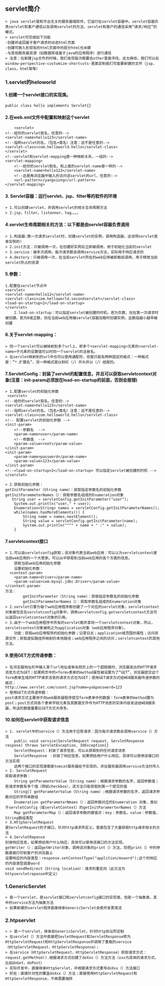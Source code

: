 ## servlet简介

	> java servlet是和平台无关的服务器端软件，它运行在servlet容器中。servlet容器负责servlet和客户通信以及调用servlet的方法，servlet和客户的通信采用“请求/响应”的模式。
	> servlet可完成如下功能
	-创建并返回基于客户请求的动态html页面
 	-创建可嵌入到现有的html页面中的部分html也米娜
 	-与其他服务器资源（如数据库或基于java的应用程序）进行通信
	> 注意：在新建jsp文件的时候，我们发现每次都要去other里面寻找，这太麻烦，我们可以在window-perspective-custumize-shortcuts-里面定制我们可能要新建的文件（jsp，class，html等等）
	
### 1.servlet的heloworld

#### 1.创建一个servlet接口的实现类。

   	public class hello implements Servlet{}
#### 2.在web.xml文件中配置和映射这个servlet

   <!--配置和映射servlet  -->
    	<servlet>
  	<!--给你的servlet取名，任意的-->
  	<servlet-name>hello123</servlet-name>
  	<!--指明servlet的名，（包名+类名）注意：这不是任意的-->
  	<servlet-class>com.helloworld.hello</servlet-class>
  	</servlet>
  	<!--servlet和servlet-mapping是一种映射关系，一组的-->
  	<servlet-mapping>
  		<!--给你的servlet取名，和上面的servlet-name是一样的-->
  		<servlet-name>hello123</servlet-name>
  		<!--这是再浏览器中输入的访问该servlet的url，任意的-->
  		<url-pattern>/yangxiong</url-pattern>
  	</servlet-mapping>
	
#### 3. Servlet容器：运行servlet、jsp、filter等的软件的环境

	> 1.可以创建servlet，并调用servlet的相关生命周期方法
	> 2.jsp，filter。listenner，tag。。。。
	
#### 4.servlet生命周期相关的方法：以下都是由servlet容器负责调用

	> 1.构造器:第一次请求servlet时，创建servlet的实例，调用构造器。这说明servlet是单实例的!
	> 2.init方法：只被调用一次，在创建好实例后立即被调用，用于初始化当前的servlet
	> 3.service：被多次调用，每次请求都会调用service方法，实际用于响应请求的
	> 4.destory：只被调用一次，在当前servlet所在的web应用被卸载前调用，用于释放当前servlet所占的资源

#### 5.<load-on-startup></load-on-startup>参数：
    1.配置在servlet节点中
    <servlet>
  	<servlet-name>hello12</servlet-name>
  	<servlet-class>com.helloworld.secondservlet</servlet-class>
  	<load-on-startup>2</load-on-startup>
  	</servlet>
    	2.load-on-startup：可以指定servlet被创建的时机。若为负数，则在第一次请求时被创建。若为0或正数，则在当前web应用被servlet容器加载时创建实例，且数组越小越早被创建
	
#### 6.关于servlet-mapping：

	> 同一个servlet可以被映射到多个url上，即多个<servlet-mapping>元素的<servlet-name>子元素的设置值可以时同一个servlet的注册名。
	> 在servlet映射到的url中也可以使用通配符，但是只能有两种固定的格式：一种格式是：”*.扩展名“，另一种格式是以斜杠（/）开头并以（/）结尾的。

#### 7.ServletConfig：封装了servlet的配置信息，并且可以获取servletcontext对象(注意：init-param必须放在load-on-startup的前面，否则会报错)

	> 1.配置servlet的初始化参数
     <servlet>
  	<!--给你的servlet取名，任意的-->
  	<servlet-name>hello123</servlet-name>
  	<!--指明servlet的名，（包名+类名）注意：这不是任意的-->
  	<servlet-class>com.helloworld.hello</servlet-class>
  	<!-- 配置servlet的初始化参数 -->
  	<init-param>
  		<!--参数名  -->
  		<param-name>user</param-name>
  		<!--参数值  -->
  		<param-value>root</param-value>
  	</init-param>
  	<init-param>
  		<param-name>password</param-name>
  		<param-value>123</param-value>
  	</init-param>
  	<!--<load-on-startup>2</load-on-startup> 可以指定servlet被创建的时机 -->
  	</servlet>
  
	> 2.获取初始化参数：
    getInitParameter（String name）：获取指定参数名的初始化参数
    getInitParammeterNames（）：获取参数名组成的Enumeration对象
       String user = servletConfig.getInitParameter("user");
		System.out.println("user," + user);
		Enumeration<String> names = servletConfig.getInitParameterNames();
		while(names.hasMoreElements()) {
			String name = names.nextElement();
			String value = servletConfig.getInitParameter(name);
			System.out.println("^^" + name + " :" + value);
		}
#### 7.servletcontext接口

	> 1.可以由servletconfig获取；该对象代表当前web应用：可以认为servletcontext是当前web应用的一个大管家。可以从中获取到当前web应用的各个方面的信息。
      	获取当前web应用初始化参数
      	设置初始化参数：
      <context-param>
  		<param-name>driver</param-name>
  		<param-value>com.mysql.jdbc.Driver</param-value>
  	</context-param>
	方法：
    		getInitParameter（String name）：获取指定参数名的初始化参数
    		getInitParammeterNames（）：获取参数名组成的Enumeration对象      
	> 2.servlet引擎为每个web应用程序都创建了一个对应的servlet对象，servletcontext对象被包含在servletconfig对象中，调用servletconfig.getservletcontext方法可以返回servletcontext对象的引用。
	> 3.由于一个web应用程序中所有的servlet都共享同一个servletcontext对象，所以，servletcontext对象被称之为application对象（web应用程序对象）。
    	功能：获取web应用程序的初始化参数；记录日志；application域范围的属性；访问资源文件；获取虚拟路径所映射的本地路径；web应用程序之间的访问；servletcontext的其他方法。
	
#### 9.使用GET方式传递参数：

 	> 在浏览器地址栏中输入某个url地址或单击网页上的一个超链接时，浏览器发出的HTTP请求消息方式为GET；如果网页中的<form>表单的method属性被设置为了“GET”，浏览器提交这个form表单生成的HTTP请求消息的请求方式也为GET；使用GET请求方式给WEB服务器传递参数的格式：
   	http://www.servlet.com/count.jsp?name=yx&password=123
	> 使用GET方式传递参数：
	post请求方式主要用于向web服务器程序提交form表单中的数据：form表单的method置为post；post方式将各个表单字段元素及其数据文件作为HTTP消息的实体内容发送给WEB服务器，传送的数据量要比GET方式大得多。
	
#### 10.如何在servlet中获取请求信息

	> 1. servlet中的service（）方法用于应答请求：因为每次请求都会调用service（）方法
     	public void service(ServletRequest request, ServletResponse respose) throws ServletException, IOException{}
     	ServletRequest：封装了请求信息，可以从获取到的任何请求消息
     	ServletResponse ：封装了响应信息，如果想给用户什么响应，具体可以使用该接口的方法实现
     	这两个接口的实现类都是tomcat服务器给予实现的，并在服务器调用service方法时传入
	> 2. ServletRequest
	获取请求参数：
		String getParameterValue（String name）：根据请求参数的名字，返回参数值；若请求参数有多个值（例如checkbox），该方法只能获取到第一个提交的值
		String[] getParameterValue（String name）:根据请求参数的名字，返回请求参数对应的字符串数组
		Enumeration getParameterNmaes（）：返回参数对应的Enumeration 对象，类似于servletConfig（或servletContext）的getInitParamerterNames（）方法
		Map getParameterMap（）：返回请求参数的键值对：key：参数名，value：参数值，String数组类型
	> 3.HttpServletRequest
	是ServletRequest的子接口，针对http请求所定义。里面包含了大量获取http请求相关的方法
	> 4.ServletReponse
	封装响应信息，如果想给用户什么响应，具体可以使用该接口的方法实现。
	getWriter（）：返回getWriter对象，调用该对象的print（）方法，将把print（）中的参数直接打印到客户的浏览器上
	设置响应的内容类型：response.setContextType("applition/msword");这个的响应的内容类型就是word
	void sendRedirect（String location）：请求的重定向（此方法为httpservletreponse中定义） 
	
	
### 1.GenericServlet
	> 是一个servlet，是servlet接口和servletconfig接口的实现类，但是一个抽象类，其中的service方法为抽象方法
	> 如果新建的servlet程序直接继承GenericServlet会使开发更简洁

### 2.htpservlet
	> > 是一个servlet，继承自GenericServlet，针对http协议所定制
	> 在servlet（）方法中直接把SevletRequest和ServletResponse转为HttpServletRequest和HttpServletResponse并调用了重载的service（HttpServletRequest，HttpServletResponse）；
	> 在service（HttpServletRequest，HttpServletResponse）获取请求方式：request.getMethod().根据请求方式创建了doXxx（）方法方法（xxx为具体的请求方式，比如doGet，doPost）
	> 实际开发中，直接继承HttpServlet，并根据请求方式重写doXxx（）方法接口
	> 好处：直接针对性的覆盖doXxx（）方法；直接使用HttpServletRequest和HttpServletResponse，不再需要强转
